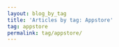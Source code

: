 ```yaml
---
layout: blog_by_tag
title: 'Articles by tag: Appstore'
tag: appstore
permalink: tag/appstore/
---
```

